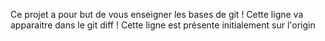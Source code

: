 Ce projet a pour but de vous enseigner les bases de git !
Cette ligne va apparaitre dans le git diff !
Cette ligne est présente initialement sur l'origin